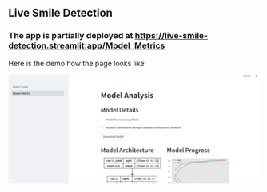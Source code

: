 ## Live Smile Detection 
### The app is partially deployed at https://live-smile-detection.streamlit.app/Model_Metrics


Here is the demo how the page looks like 

![alt text](./media/image.png)
